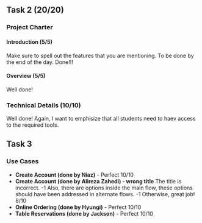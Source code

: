 ## Task 2 (20/20)

### Project Charter

#### Introduction (5/5)
Make sure to spell out the features that you are mentioning. To be done by the end of the day. Done!!!

#### Overview (5/5)
Well done!

### Technical Details (10/10)
Well done! Again, I want to emphisize that all students need to haev access to the required tools.

## Task 3

### Use Cases
- **Create Account (done by Niaz)** - Perfect 10/10
- **Create Account (done by Alireza Zahedi) - wrong title** The title is incorrect. -1 Also, there are options inside the main flow, these options should have been addressed in alternate flows. -1 Otherwise, great job! 8/10
- **Online Ordering (done by Hyungi)** - Perfect 10/10
- **Table Reservations (done by Jackson)** - Perfect 10/10
